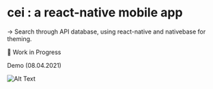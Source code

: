 # cei : a react-native mobile app

-> Search through API database, using react-native and nativebase for theming.

:pushpin:	 Work in Progress

Demo (08.04.2021) 

![Alt Text](https://media.giphy.com/media/dpYDk5d6mvE3sHmyC6/giphy.gif)
